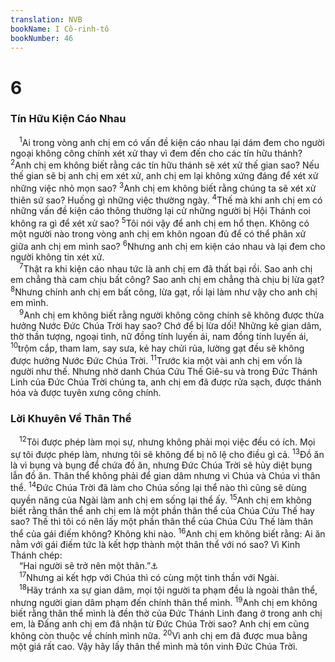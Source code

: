 ```yaml
---
translation: NVB
bookName: I Cô-rinh-tô 
bookNumber: 46
---
```


<div class="title"><h1>6</h1><h3>Tín Hữu Kiện Cáo Nhau </h3></div>
<span class="verse 1co_6_1"> <sup>1</sup>Ai trong vòng anh chị em có vấn đề kiện cáo nhau lại dám đem cho người ngoại không công chính xét xử thay vì đem đến cho các tín hữu thánh? </span>
<span class="verse 1co_6_2"><sup>2</sup>Anh chị em không biết rằng các tín hữu thánh sẽ xét xử thế gian sao? Nếu thế gian sẽ bị anh chị em xét xử, anh chị em lại không xứng đáng để xét xử những việc nhỏ mọn sao? </span>
<span class="verse 1co_6_3"><sup>3</sup>Anh chị em không biết rằng chúng ta sẽ xét xử thiên sứ sao? Huống gì những việc thường ngày. </span>
<span class="verse 1co_6_4"><sup>4</sup>Thế mà khi anh chị em có những vấn đề kiện cáo thông thường lại cử những người bị Hội Thánh coi không ra gì để xét xử sao? </span>
<span class="verse 1co_6_5"><sup>5</sup>Tôi nói vậy để anh chị em hổ thẹn. Không có một người nào trong vòng anh chị em khôn ngoan đủ để có thể phân xử giữa anh chị em mình sao? </span>
<span class="verse 1co_6_6"><sup>6</sup>Nhưng anh chị em kiện cáo nhau và lại đem cho người không tin xét xử. <br/></span>
<span class="verse 1co_6_7"> <sup>7</sup>Thật ra khi kiện cáo nhau tức là anh chị em đã thất bại rồi. Sao anh chị em chẳng thà cam chịu bất công? Sao anh chị em chẳng thà chịu bị lừa gạt? </span>
<span class="verse 1co_6_8"><sup>8</sup>Nhưng chính anh chị em bất công, lừa gạt, rồi lại làm như vậy cho anh chị em mình. <br/></span>
<span class="verse 1co_6_9"> <sup>9</sup>Anh chị em không biết rằng người không công chính sẽ không được thừa hưởng Nước Đức Chúa Trời hay sao? Chớ để bị lừa dối! Những kẻ gian dâm, thờ thần tượng, ngoại tình, nữ đồng tính luyến ái, nam đồng tính luyến ái, </span>
<span class="verse 1co_6_10"><sup>10</sup>trộm cắp, tham lam, say sưa, kẻ hay chửi rủa, lường gạt đều sẽ không được hưởng Nước Đức Chúa Trời. </span>
<span class="verse 1co_6_11"><sup>11</sup>Trước kia một vài anh chị em vốn là người như thế. Nhưng nhờ danh Chúa Cứu Thế Giê-su và trong Đức Thánh Linh của Đức Chúa Trời chúng ta, anh chị em đã được rửa sạch, được thánh hóa và được tuyên xưng công chính. <br/></span>
<div class="title"><h3>Lời Khuyên Về Thân Thể </h3></div>
<span class="verse 1co_6_12"> <sup>12</sup>Tôi được phép làm mọi sự, nhưng không phải mọi việc đều có ích. Mọi sự tôi được phép làm, nhưng tôi sẽ không để bị nô lệ cho điều gì cả. </span>
<span class="verse 1co_6_13"><sup>13</sup>Đồ ăn là vì bụng và bụng để chứa đồ ăn, nhưng Đức Chúa Trời sẽ hủy diệt bụng lẫn đồ ăn. Thân thể không phải để gian dâm nhưng vì Chúa và Chúa vì thân thể. </span>
<span class="verse 1co_6_14"><sup>14</sup>Đức Chúa Trời đã làm cho Chúa sống lại thể nào thì cũng sẽ dùng quyền năng của Ngài làm anh chị em sống lại thể ấy. </span>
<span class="verse 1co_6_15"><sup>15</sup>Anh chị em không biết rằng thân thể anh chị em là một phần thân thể của Chúa Cứu Thế hay sao? Thế thì tôi có nên lấy một phần thân thể của Chúa Cứu Thế làm thân thể của gái điếm không? Không khi nào. </span>
<span class="verse 1co_6_16"><sup>16</sup>Anh chị em không biết rằng: Ai ăn nằm với gái điếm tức là kết hợp thành một thân thể với nó sao? Vì Kinh Thánh chép: <br/> “Hai người sẽ trở nên một thân.”<a data-toggle="tooltip" data-placement="bottom" title="Sáng 2:24">⚓</a><br/></span>
<span class="verse 1co_6_17"> <sup>17</sup>Nhưng ai kết hợp với Chúa thì có cùng một tinh thần với Ngài. <br/></span>
<span class="verse 1co_6_18"> <sup>18</sup>Hãy tránh xa sự gian dâm, mọi tội người ta phạm đều là ngoài thân thể, nhưng người gian dâm phạm đến chính thân thể mình. </span>
<span class="verse 1co_6_19"><sup>19</sup>Anh chị em không biết rằng thân thể mình là đền thờ của Đức Thánh Linh đang ở trong anh chị em, là Đấng anh chị em đã nhận từ Đức Chúa Trời sao? Anh chị em cũng không còn thuộc về chính mình nữa. </span>
<span class="verse 1co_6_20"><sup>20</sup>Vì anh chị em đã được mua bằng một giá rất cao. Vậy hãy lấy thân thể mình mà tôn vinh Đức Chúa Trời. <br/></span>
